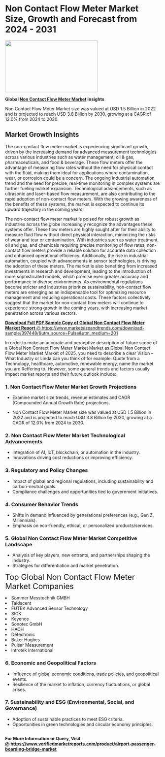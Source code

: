 <H1>Non Contact Flow Meter Market Size, Growth and Forecast from 2024 - 2031</H1><img class="aligncenter size-medium wp-image-584254" src="https://thirdeyenews.in/wp-content/uploads/2024/09/Global-Market-Research-300x168.jpeg" alt="" width="300" height="168" /><p><strong>Global&nbsp;<a href="https://www.marketsizeandtrends.com/download-sample/397448/&amp;utm_source=Pulse&amp;utm_medium=201">Non Contact Flow Meter Market</a> Insights</strong></p><p>Non Contact Flow Meter Market size was valued at USD 1.5 Billion in 2022 and is projected to reach USD 3.8 Billion by 2030, growing at a CAGR of 12.0% from 2024 to 2030.</p><p><h2>Market Growth Insights</h2> <p>The non-contact flow meter market is experiencing significant growth, driven by the increasing demand for advanced measurement technologies across various industries such as water management, oil & gas, pharmaceuticals, and food & beverage. These flow meters offer the advantage of measuring flow rates without the need for physical contact with the fluid, making them ideal for applications where contamination, wear, or corrosion could be a concern. The ongoing industrial automation trend and the need for precise, real-time monitoring in complex systems are further fueling market expansion. Technological advancements, such as ultrasonic and laser-based flow measurement, are also contributing to the rapid adoption of non-contact flow meters. With the growing awareness of the benefits of these systems, the market is expected to continue its upward trajectory in the coming years.</p> <p><a href="#"></a></p> <p>The non-contact flow meter market is poised for robust growth as industries across the globe increasingly recognize the advantages these systems offer. These flow meters are highly sought after for their ability to measure fluid flow without direct physical interaction, minimizing the risks of wear and tear or contamination. With industries such as water treatment, oil and gas, and chemicals requiring precise monitoring of flow rates, non-contact flow meters provide a reliable solution for accurate data collection and enhanced operational efficiency. Additionally, the rise in industrial automation, coupled with advancements in sensor technologies, is driving the adoption of these meters. The market is also benefiting from increased investments in research and development, leading to the introduction of more sophisticated models, which promise even greater accuracy and performance in diverse environments. As environmental regulations become stricter and industries prioritize sustainability, non-contact flow meters are emerging as an indispensable tool for optimizing resource management and reducing operational costs. These factors collectively suggest that the market for non-contact flow meters will continue to experience strong growth in the coming years, with increasing market penetration across various sectors.</p> <p><a href="#"></p><p><span class=""><strong>Download Full PDF Sample Copy of Global Non Contact Flow Meter Market Report</strong> @ <a href="https://www.marketsizeandtrends.com/download-sample/397448/&amp;utm_source=Pulse&amp;utm_medium=201" target="_blank">https://www.marketsizeandtrends.com/download-sample/397448/&amp;utm_source=Pulse&amp;utm_medium=201</a></span></p><p>In order to make an accurate and perceptive description of future scope of a Global&nbsp;Non Contact Flow Meter Market Market as Global&nbsp;Non Contact Flow Meter Market Market of 2025, you need to describe a clear Vision &ndash; What Industry or Linda can you think of for example: Quote from a Technology, healthcare, automotive, renewable energy, name the market you are Reffering to. However, some general trends and factors usually impact market reports and their future outlook include:</p><h3>1.&nbsp;<strong>Non Contact Flow Meter Market Growth Projections</strong></h3><ul><li>Examine market size trends, revenue estimates and CAGR (Compounded Annual Growth Rate) projections.</li><li><p>Non Contact Flow Meter Market size was valued at USD 1.5 Billion in 2022 and is projected to reach USD 3.8 Billion by 2030, growing at a CAGR of 12.0% from 2024 to 2030.</p></li></ul><h3>2.&nbsp;<strong>Non Contact Flow Meter Market Technological Advancements</strong></h3><ul><li>Integration of AI, IoT, blockchain, or automation in the industry.</li><li>Innovations driving cost reductions or improving efficiency.</li></ul><h3>3.&nbsp;<strong>Regulatory and Policy Changes</strong></h3><ul><li>Impact of global and regional regulations, including sustainability and carbon-neutral goals.</li><li>Compliance challenges and opportunities tied to government initiatives.</li></ul><h3>4.&nbsp;<strong>Consumer Behavior Trends</strong></h3><ul><li>Shifts in demand influenced by generational preferences (e.g., Gen Z, Millennials).</li><li>Emphasis on eco-friendly, ethical, or personalized products/services.</li></ul><h3>5.&nbsp;<strong>Global Non Contact Flow Meter Market Competitive Landscape</strong></h3><ul><li>Analysis of key players, new entrants, and partnerships shaping the industry.</li><li>Strategies for differentiation and market penetration.</li></ul><p data-pm-slice="1 1 []"><span style="color: inherit; font-family: inherit; font-size: 25px;">Top Global Non Contact Flow Meter Market Companies</span></p><div class="" data-test-id=""><p><li>Sommer Messtechnik GMBH</li><li> Taidacent</li><li> FUTEK Advanced Sensor Technology</li><li> SICK</li><li> Keyence</li><li> Sonotec GmbH</li><li> HACH</li><li> Detectronic</li><li> Baker Hughes</li><li> Pulsar Measurement</li><li> Introtek International</li></p></div><h3>6.&nbsp;<strong>Economic and Geopolitical Factors</strong></h3><ul><li>Influence of global economic conditions, trade policies, and geopolitical events.</li><li>Resilience of the market to inflation, currency fluctuations, or global crises.</li></ul><h3>7.&nbsp;<strong>Sustainability and ESG (Environmental, Social, and Governance)</strong></h3><ul><li>Adoption of sustainable practices to meet ESG criteria.</li><li>Opportunities in green technologies and circular economy principles.</li></ul><h2><strong style="font-size: 14px;">For More Information or Query, Visit @&nbsp;</strong><a style="background-color: #ffffff; font-size: 14px;" href="https://www.marketsizeandtrends.com/report/non-contact-flow-meter-market/" target="_blank">https://www.verifiedmarketreports.com/product/airport-passenger-boarding-bridge-market</a></h2>

